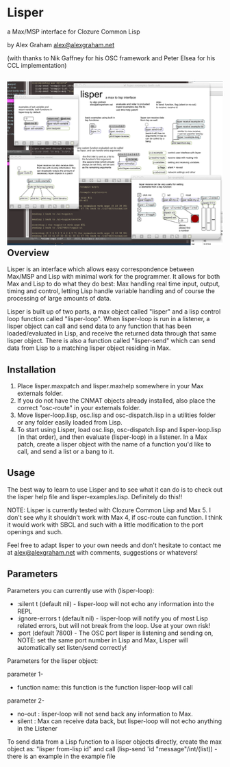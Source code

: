Lisper
=======
a Max/MSP interface for Clozure Common Lisp

by Alex Graham 
alex@alexgraham.net

(with thanks to Nik Gaffney for his OSC framework 
and Peter Elsea for his CCL implementation)

![Lisper Help File](lisper-screenshot.png)
Overview
----------
Lisper is an interface which allows easy correspondence between Max/MSP and Lisp with minimal work for the programmer. It allows for both Max and Lisp to do what they do best: Max handling real time input, output, timing and control, letting Lisp handle variable handling and of course the processing of large amounts of data.

Lisper is built up of two parts, a max object called "lisper" and a lisp control loop function called "lisper-loop". When lisper-loop is run in a listener, a lisper object can call and send data to any function that has been loaded/evaluated in Lisp, and receive the returned data through that same lisper object. There is also a function called "lisper-send" which can send data from Lisp to a matching lisper object residing in Max.

Installation
-------------
1. Place lisper.maxpatch and lisper.maxhelp somewhere in your Max externals folder.
2. If you do not have the CNMAT objects already installed, also place the correct "osc-route" in your externals folder.
3. Move lisper-loop.lisp, osc.lisp and osc-dispatch.lisp in a utilities folder or any folder easily loaded from Lisp.
4. To start using Lisper, load osc.lisp, osc-dispatch.lisp and lisper-loop.lisp (in that order), and then evaluate (lisper-loop) in a listener. In a Max patch, create a lisper object with the name of a function you'd like to call, and send a list or a bang to it.

Usage
------------

The best way to learn to use Lisper and to see what it can do is to check out the lisper help file and lisper-examples.lisp. Definitely do this!!


NOTE: Lisper is currently tested with Clozure Common Lisp and Max 5. I don't see why it shouldn't work with Max 4, if osc-route can function. I think it would work with SBCL and such with a little modification to the port openings and such. 


Feel free to adapt lisper to your own needs and don't hesitate to contact me at alex@alexgraham.net with comments, suggestions or whatevers!


Parameters
-------------

Parameters you can currently use with (lisper-loop):

- :silent t (default nil) - lisper-loop will not echo any information into the REPL
- :ignore-errors t (default nil) - lisper-loop will notify you of most Lisp related errors, but will not break from the loop. Use at your own risk!
- :port (default 7800) - The OSC port lisper is listening and sending on, NOTE: set the same port number in Lisp and Max, Lisper will automatically set listen/send correctly!


Parameters for the lisper object:

parameter 1-
- function name: this function is the function lisper-loop will call


parameter 2-

- no-out : lisper-loop will not send back any information to Max.
- silent : Max can receive data back, but lisper-loop will not echo anything in the Listener

To send data from a Lisp function to a lisper objects directly, create the max object as:
"lisper from-lisp id" and call (lisp-send 'id "message"/int/(list)) - there is an example in the example file
